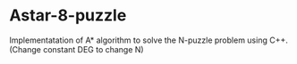 Astar-8-puzzle
==============

Implementatation of A* algorithm to solve the N-puzzle problem using C++. (Change constant DEG to change N)